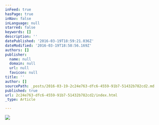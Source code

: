 ```yaml
---
inFeed: true
hasPage: true
inNav: false
inLanguage: null
starred: false
keywords: []
description: ''
datePublished: '2016-03-19T18:59:21.036Z'
dateModified: '2016-03-19T18:58:56.169Z'
authors: []
publisher:
  name: null
  domain: null
  url: null
  favicon: null
title: ''
author: []
sourcePath: _posts/2016-03-19-2c24e763-dfc6-4559-91b7-51432b782cd2.md
published: true
url: 2c24e763-dfc6-4559-91b7-51432b782cd2/index.html
_type: Article

---
```

![](https://the-grid-user-content.s3-us-west-2.amazonaws.com/cdf23a71-2ec5-4b59-a592-510920e3ce01.jpg)